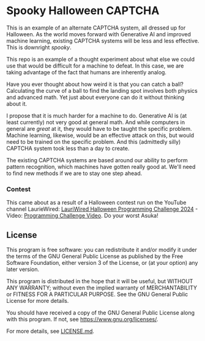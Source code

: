 # Spooky Halloween CAPTCHA

This is an example of an alternate CAPTCHA system, all dressed up for Halloween. As the world moves forward with Generative AI and improved machine learning, existing CAPTCHA systems will be less and less effective. This is downright _spooky_.

This repo is an example of a thought experiment about what else we could use that would be difficult for a machine to defeat. In this case, we are taking advantage of the fact that humans are inherently analog.

Have you ever thought about how weird it is that you can catch a ball? Calculating the curve of a ball to find the landing spot involves both physics and advanced math. Yet just about everyone can do it without thinking about it.

I propose that it is much harder for a machine to do. Generative AI is (at least currently) not very good at general math. And while computers in general are *great* at it, they would have to be taught the specific problem. Machine learning, likewise, would be an effective attack on this, but would need to be trained on the specific problem. And this (admittedly silly) CAPTCHA system took less than a day to create.

The existing CAPTCHA systems are based around our ability to perform pattern recognition, which machines have gotten really good at. We'll need to find new methods if we are to stay one step ahead.

### Contest ###

This came about as a result of a Halloween contest run on the YouTube channel LaurieWired: [LauriWired Halloween Programming Challenge 2024](https://github.com/LaurieWired/Halloween_2024_Programming_Challenge) - Video: [Programming Challenge Video](https://www.youtube.com/shorts/AAT1LVece0A). Do your worst Asuka!

## License ##

This program is free software: you can redistribute it and/or modify it under the terms of the GNU General Public License as published by the Free Software Foundation, either version 3 of the License, or (at your option) any later version.

This program is distributed in the hope that it will be useful, but WITHOUT ANY WARRANTY; without even the implied warranty of MERCHANTABILITY or FITNESS FOR A PARTICULAR PURPOSE. See the GNU General Public License for more details.

You should have received a copy of the GNU General Public License along with this program. If not, see <https://www.gnu.org/licenses/>.

For more details, see [LICENSE.md](LICENSE.md).
